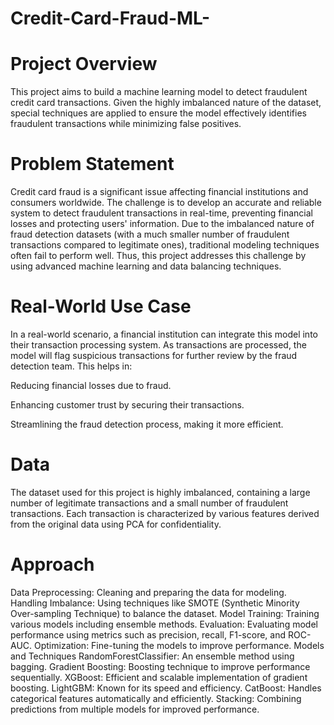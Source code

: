 # Credit-Card-Fraud-ML-

# Project Overview
This project aims to build a machine learning model to detect fraudulent credit card transactions. Given the highly imbalanced nature of the dataset, special techniques are applied to ensure the model effectively identifies fraudulent transactions while minimizing false positives.

# Problem Statement
Credit card fraud is a significant issue affecting financial institutions and consumers worldwide. The challenge is to develop an accurate and reliable system to detect fraudulent transactions in real-time, preventing financial losses and protecting users' information. Due to the imbalanced nature of fraud detection datasets (with a much smaller number of fraudulent transactions compared to legitimate ones), traditional modeling techniques often fail to perform well. Thus, this project addresses this challenge by using advanced machine learning and data balancing techniques.

# Real-World Use Case
In a real-world scenario, a financial institution can integrate this model into their transaction processing system. As transactions are processed, the model will flag suspicious transactions for further review by the fraud detection team. This helps in:

Reducing financial losses due to fraud.

Enhancing customer trust by securing their transactions.

Streamlining the fraud detection process, making it more efficient.

# Data
The dataset used for this project is highly imbalanced, containing a large number of legitimate transactions and a small number of fraudulent transactions. Each transaction is characterized by various features derived from the original data using PCA for confidentiality.

# Approach
Data Preprocessing: Cleaning and preparing the data for modeling.
Handling Imbalance: Using techniques like SMOTE (Synthetic Minority Over-sampling Technique) to balance the dataset.
Model Training: Training various models including ensemble methods.
Evaluation: Evaluating model performance using metrics such as precision, recall, F1-score, and ROC-AUC.
Optimization: Fine-tuning the models to improve performance.
Models and Techniques
RandomForestClassifier: An ensemble method using bagging.
Gradient Boosting: Boosting technique to improve performance sequentially.
XGBoost: Efficient and scalable implementation of gradient boosting.
LightGBM: Known for its speed and efficiency.
CatBoost: Handles categorical features automatically and efficiently.
Stacking: Combining predictions from multiple models for improved performance.
